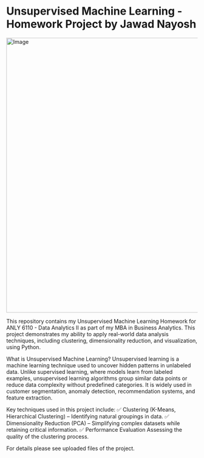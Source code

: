 # Unsupervised Machine Learning - Homework Project by Jawad Nayosh

<img width="722" alt="Image" src="https://github.com/user-attachments/assets/825ecef9-03ec-42c2-81d3-e1928e936e13" />

This repository contains my Unsupervised Machine Learning Homework for ANLY 6110 - Data Analytics II as part of my MBA in Business Analytics. This project demonstrates my ability to apply real-world data analysis techniques, including clustering, dimensionality reduction, and visualization, using Python. 

What is Unsupervised Machine Learning?
Unsupervised learning is a machine learning technique used to uncover hidden patterns in unlabeled data. Unlike supervised learning, where models learn from labeled examples, unsupervised learning algorithms group similar data points or reduce data complexity without predefined categories. It is widely used in customer segmentation, anomaly detection, recommendation systems, and feature extraction.

Key techniques used in this project include:
✅ Clustering (K-Means, Hierarchical Clustering) – Identifying natural groupings in data.
✅ Dimensionality Reduction (PCA) – Simplifying complex datasets while retaining critical information.
✅ Performance Evaluation Assessing the quality of the clustering process.

For details please see uploaded files of the project. 
